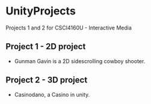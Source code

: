 # UnityProjects
Projects 1 and 2 for CSCI4160U - Interactive Media

## Project 1 - 2D project
- Gunman Gavin is a 2D sidescrolling cowboy shooter.

## Project 2 - 3D project
- Casinodano, a Casino in unity.